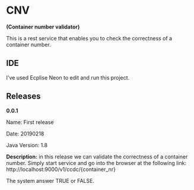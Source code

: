 # CNV
**(Container number validator)**



This is a rest service that enables you to check the correctness of a container number.



## IDE
I've used Ecplise Neon to edit and run this project.

## Releases

**0.0.1**

Name: First release

Date: 20190218

Java Version: 1.8

**Description:** in this release we can validate the correctness of a container number. Simply start service and go into the browser at the following link: http://localhost:9000/v1/ccdc/{container_nr}

The system answer TRUE or FALSE.
